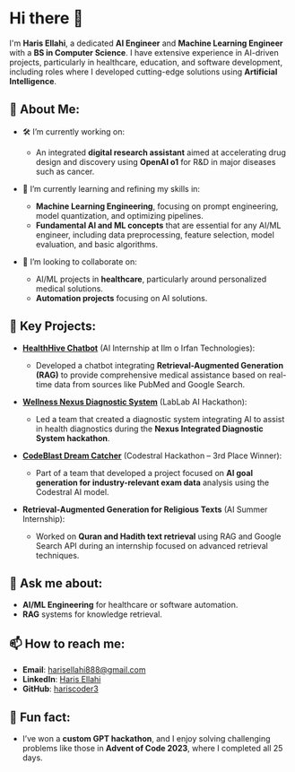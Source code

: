 # Hi there 👋

I'm **Haris Ellahi**, a dedicated **AI Engineer** and **Machine Learning Engineer** with a **BS in Computer Science**. I have extensive experience in AI-driven projects, particularly in healthcare, education, and software development, including roles where I developed cutting-edge solutions using **Artificial Intelligence**.

## 🌟 About Me:
- 🛠 I’m currently working on:
  - An integrated **digital research assistant** aimed at accelerating drug design and discovery using **OpenAI o1** for R&D in major diseases such as cancer.

- 🌱 I’m currently learning and refining my skills in:
  - **Machine Learning Engineering**, focusing on prompt engineering, model quantization, and optimizing pipelines.
  - **Fundamental AI and ML concepts** that are essential for any AI/ML engineer, including data preprocessing, feature selection, model evaluation, and basic algorithms.

- 👯 I’m looking to collaborate on:
  - AI/ML projects in **healthcare**, particularly around personalized medical solutions.
  - **Automation projects** focusing on AI solutions.

## 💼 Key Projects:
- **[HealthHive Chatbot](https://huggingface.co/spaces/harris1/HealthHiveChatbot)** (AI Internship at Ilm o Irfan Technologies):
  - Developed a chatbot integrating **Retrieval-Augmented Generation (RAG)** to provide comprehensive medical assistance based on real-time data from sources like PubMed and Google Search.
  
- **[Wellness Nexus Diagnostic System](https://lablab.ai/event/lablab-next-create-your-startup/wellness-nexus/nexus-integrated-diagnostic-system)** (LabLab AI Hackathon):
  - Led a team that created a diagnostic system integrating AI to assist in health diagnostics during the **Nexus Integrated Diagnostic System hackathon**.

- **[CodeBlast Dream Catcher](https://lablab.ai/event/codestral-ai-hackathon/codeblast/codeblast-dream-catcher)** (Codestral Hackathon – 3rd Place Winner):
  - Part of a team that developed a project focused on **AI goal generation for industry-relevant exam data** analysis using the Codestral AI model.

- **Retrieval-Augmented Generation for Religious Texts** (AI Summer Internship):
  - Worked on **Quran and Hadith text retrieval** using RAG and Google Search API during an internship focused on advanced retrieval techniques.

## 💬 Ask me about:
- **AI/ML Engineering** for healthcare or software automation.
- **RAG** systems for knowledge retrieval.

## 📫 How to reach me:
- **Email**: [harisellahi888@gmail.com](mailto:harisellahi888@gmail.com)
- **LinkedIn**: [Haris Ellahi](https://www.linkedin.com/in/haris-ellahi/)
- **GitHub**: [hariscoder3](https://github.com/hariscoder3)

## 🌟 Fun fact:
- I’ve won a **custom GPT hackathon**, and I enjoy solving challenging problems like those in **Advent of Code 2023**, where I completed all 25 days.
